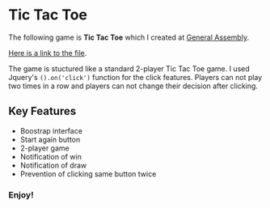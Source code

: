 # Tic Tac Toe

The following game is **Tic Tac Toe** which I created at [General Assembly](http://generalassembl.ly/).

[Here is a link to the file](https://libbycoy.github.io/project0/).

The game is stuctured like a standard 2-player Tic Tac Toe game. I used Jquery's `().on('click')` function for the click features. Players can not play two times in a row and players can not change their decision after clicking.

## Key Features
* Boostrap interface
* Start again button
* 2-player game
* Notification of win
* Notification of draw
* Prevention of clicking same button twice

### Enjoy!
